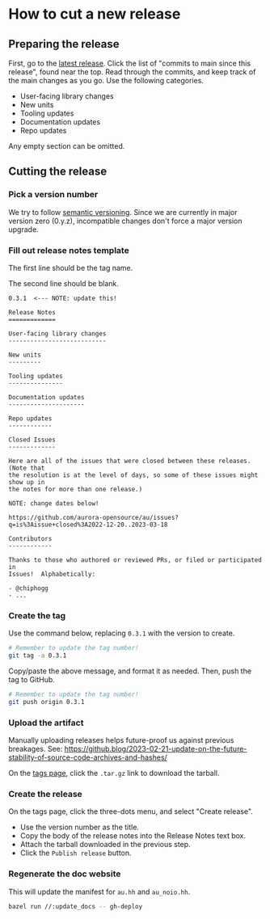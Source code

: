 # How to cut a new release

## Preparing the release

First, go to the [latest release](https://github.com/aurora-opensource/au/releases/latest).  Click
the list of "commits to main since this release", found near the top.  Read through the commits, and
keep track of the main changes as you go.  Use the following categories.

- User-facing library changes
- New units
- Tooling updates
- Documentation updates
- Repo updates

Any empty section can be omitted.

## Cutting the release

### Pick a version number

We try to follow [semantic versioning](https://semver.org/).  Since we are currently in major
version zero (0.y.z), incompatible changes don't force a major version upgrade.

### Fill out release notes template

The first line should be the tag name.

The second line should be blank.

```
0.3.1  <--- NOTE: update this!

Release Notes
=============

User-facing library changes
---------------------------

New units
---------

Tooling updates
---------------

Documentation updates
---------------------

Repo updates
------------

Closed Issues
-------------

Here are all of the issues that were closed between these releases.  (Note that
the resolution is at the level of days, so some of these issues might show up in
the notes for more than one release.)

NOTE: change dates below!

https://github.com/aurora-opensource/au/issues?q=is%3Aissue+closed%3A2022-12-20..2023-03-18

Contributors
------------

Thanks to those who authored or reviewed PRs, or filed or participated in
Issues!  Alphabetically:

- @chiphogg
- ...
```

### Create the tag

Use the command below, replacing `0.3.1` with the version to create.

```sh
# Remember to update the tag number!
git tag -a 0.3.1
```

Copy/paste the above message, and format it as needed.  Then, push the tag to
GitHub.

```sh
# Remember to update the tag number!
git push origin 0.3.1
```

### Upload the artifact

Manually uploading releases helps future-proof us against previous breakages.  See:
https://github.blog/2023-02-21-update-on-the-future-stability-of-source-code-archives-and-hashes/

On the [tags page](https://github.com/aurora-opensource/au/tags), click the `.tar.gz` link to
download the tarball.

### Create the release

On the tags page, click the three-dots menu, and select "Create release".

- Use the version number as the title.
- Copy the body of the release notes into the Release Notes text box.
- Attach the tarball downloaded in the previous step.
- Click the `Publish release` button.

### Regenerate the doc website

This will update the manifest for `au.hh` and `au_noio.hh`.

```sh
bazel run //:update_docs -- gh-deploy
```
